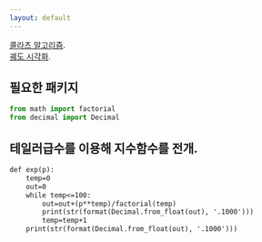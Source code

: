 ```yaml
---
layout: default
---
```


[콜라츠 알고리즘](./collatz.html).  
[궤도 시각화](./py.html).


## 필요한 패키지
```python
from math import factorial
from decimal import Decimal
```

## 테일러급수를 이용해 지수함수를 전개.
```markdown
def exp(p):
    temp=0
    out=0
    while temp<=100:
        out=out+(p**temp)/factorial(temp)
        print(str(format(Decimal.from_float(out), '.1000')))
        temp=temp+1
    print(str(format(Decimal.from_float(out), '.1000')))
```


